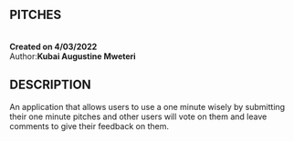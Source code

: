 ## PITCHES
 <br><strong>Created on 4/03/2022</strong><br>
 Author:<strong>Kubai Augustine Mweteri</strong>

 ## DESCRIPTION
An application that allows users to use a one minute wisely by submitting their one minute pitches and other users will vote on them and leave comments to give their feedback on them.

